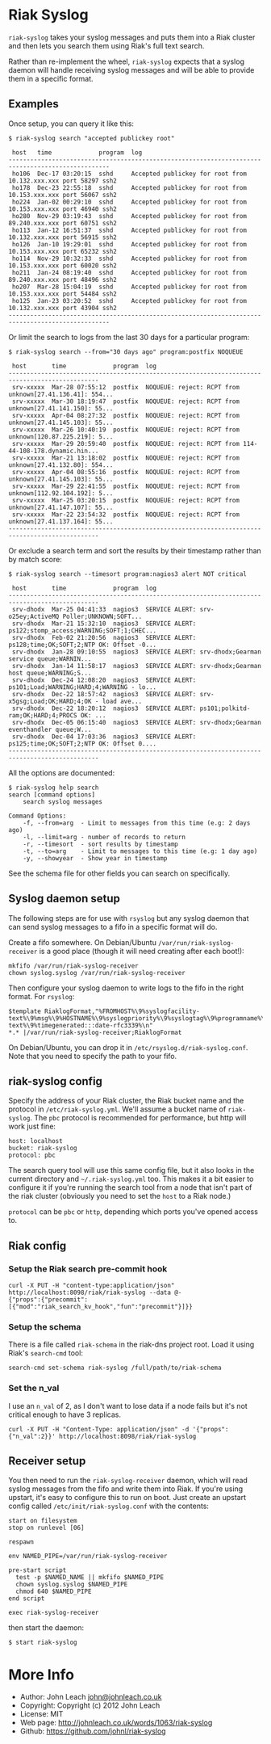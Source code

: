 # Riak Syslog

`riak-syslog` takes your syslog messages and puts them into a Riak
cluster and then lets you search them using Riak's full text search.

Rather than re-implement the wheel, `riak-syslog` expects that a
syslog daemon will handle receiving syslog messages and will be able
to provide them in a specific format.

## Examples

Once setup, you can query it like this:

    $ riak-syslog search "accepted publickey root"
    
     host   time             program  log                                                            
    --------------------------------------------------------------------------------------------------
     ho106  Dec-17 03:20:15  sshd     Accepted publickey for root from 10.132.xxx.xxx port 58297 ssh2
     ho178  Dec-23 22:55:18  sshd     Accepted publickey for root from 10.153.xxx.xxx port 56067 ssh2 
     ho224  Jan-02 00:29:10  sshd     Accepted publickey for root from 10.153.xxx.xxx port 46940 ssh2 
     ho280  Nov-29 03:19:43  sshd     Accepted publickey for root from 89.240.xxx.xxx port 60751 ssh2 
     ho113  Jan-12 16:51:37  sshd     Accepted publickey for root from 10.132.xxx.xxx port 56915 ssh2
     ho126  Jan-10 19:29:01  sshd     Accepted publickey for root from 10.153.xxx.xxx port 65232 ssh2 
     ho114  Nov-29 10:32:33  sshd     Accepted publickey for root from 10.153.xxx.xxx port 60020 ssh2 
     ho211  Jan-24 08:19:40  sshd     Accepted publickey for root from 89.240.xxx.xxx port 48496 ssh2 
     ho207  Mar-28 15:04:19  sshd     Accepted publickey for root from 10.153.xxx.xxx port 54484 ssh2 
     ho125  Jan-23 03:20:52  sshd     Accepted publickey for root from 10.132.xxx.xxx port 43904 ssh2
    --------------------------------------------------------------------------------------------------

Or limit the search to logs from the last 30 days for a particular program:

    $ riak-syslog search --from="30 days ago" program:postfix NOQUEUE
    
     host       time             program  log                                                     
    -----------------------------------------------------------------------------------------------
     srv-xxxxx  Mar-28 07:55:12  postfix  NOQUEUE: reject: RCPT from unknown[27.41.136.41]: 554...
     srv-xxxxx  Mar-30 18:19:47  postfix  NOQUEUE: reject: RCPT from unknown[27.41.141.150]: 55...
     srv-xxxxx  Apr-04 08:27:32  postfix  NOQUEUE: reject: RCPT from unknown[27.41.145.103]: 55...
     srv-xxxxx  Mar-26 10:40:19  postfix  NOQUEUE: reject: RCPT from unknown[120.87.225.219]: 5...
     srv-xxxxx  Mar-29 20:59:40  postfix  NOQUEUE: reject: RCPT from 114-44-108-178.dynamic.hin...
     srv-xxxxx  Mar-21 13:18:02  postfix  NOQUEUE: reject: RCPT from unknown[27.41.132.80]: 554...
     srv-xxxxx  Apr-04 08:55:16  postfix  NOQUEUE: reject: RCPT from unknown[27.41.145.103]: 55...
     srv-xxxxx  Mar-29 22:41:55  postfix  NOQUEUE: reject: RCPT from unknown[112.92.104.192]: 5...
     srv-xxxxx  Mar-25 03:20:15  postfix  NOQUEUE: reject: RCPT from unknown[27.41.147.107]: 55...
     srv-xxxxx  Mar-22 23:54:32  postfix  NOQUEUE: reject: RCPT from unknown[27.41.137.164]: 55...
    -----------------------------------------------------------------------------------------------

Or exclude a search term and sort the results by their timestamp rather than by match score:

    $ riak-syslog search --timesort program:nagios3 alert NOT critical
    
     host       time             program  log                                                     
    -----------------------------------------------------------------------------------------------
     srv-dhodx  Mar-25 04:41:33  nagios3  SERVICE ALERT: srv-o25ey;ActiveMQ Poller;UNKNOWN;SOFT...
     srv-dhodx  Mar-21 15:32:10  nagios3  SERVICE ALERT: ps122;stomp_access;WARNING;SOFT;1;CHEC...
     srv-dhodx  Feb-02 21:20:56  nagios3  SERVICE ALERT: ps128;time;OK;SOFT;2;NTP OK: Offset -0...
     srv-dhodx  Jan-28 09:10:55  nagios3  SERVICE ALERT: srv-dhodx;Gearman service queue;WARNIN...
     srv-dhodx  Jan-14 11:58:17  nagios3  SERVICE ALERT: srv-dhodx;Gearman host queue;WARNING;S...
     srv-dhodx  Dec-24 12:08:20  nagios3  SERVICE ALERT: ps101;Load;WARNING;HARD;4;WARNING - lo...
     srv-dhodx  Dec-22 18:57:42  nagios3  SERVICE ALERT: srv-x5gsg;Load;OK;HARD;4;OK - load ave...
     srv-dhodx  Dec-22 18:20:12  nagios3  SERVICE ALERT: ps101;polkitd-ram;OK;HARD;4;PROCS OK: ...
     srv-dhodx  Dec-05 06:15:40  nagios3  SERVICE ALERT: srv-dhodx;Gearman eventhandler queue;W...
     srv-dhodx  Dec-04 17:03:36  nagios3  SERVICE ALERT: ps125;time;OK;SOFT;2;NTP OK: Offset 0....
    -----------------------------------------------------------------------------------------------

All the options are documented:

    $ riak-syslog help search
    search [command options] 
        search syslog messages
    
    Command Options:
        -f, --from=arg  - Limit to messages from this time (e.g: 2 days ago)
        -l, --limit=arg - number of records to return
        -r, --timesort  - sort results by timestamp
        -t, --to=arg    - Limit to messages to this time (e.g: 1 day ago)
        -y, --showyear  - Show year in timestamp

See the schema file for other fields you can search on specifically.

## Syslog daemon setup

 The following steps are for use with
`rsyslog` but any syslog daemon that can send syslog messages to a
fifo in a specific format will do.

Create a fifo somewhere. On Debian/Ubuntu
`/var/run/riak-syslog-receiver` is a good place (though it will need
creating after each boot!):

    mkfifo /var/run/riak-syslog-receiver
	chown syslog.syslog /var/run/riak-syslog-receiver 

Then configure your syslog daemon to write logs to the fifo in the
right format. For `rsyslog`:

    $template RiaklogFormat,"%FROMHOST%\9%syslogfacility-text%\9%msg%\9%HOSTNAME%\9%syslogpriority%\9%syslogtag%\9%programname%\9%syslogseverity-text%\9%timegenerated:::date-rfc3339%\n"
    *.* |/var/run/riak-syslog-receiver;RiaklogFormat

On Debian/Ubuntu, you can drop it in
`/etc/rsyslog.d/riak-syslog.conf`. Note that you need to specify the
path to your fifo.

## riak-syslog config

Specify the address of your Riak cluster, the Riak bucket name and the
protocol in `/etc/riak-syslog.yml`.  We'll assume a bucket name of
`riak-syslog`. The `pbc` protocol is recommended for performance, but
http will work just fine:

    host: localhost
    bucket: riak-syslog
    protocol: pbc
	
The search query tool will use this same config file, but it also
looks in the current directory and `~/.riak-syslog.yml` too. This
makes it a bit easier to configure it if you're running the search
tool from a node that isn't part of the riak cluster (obviously you
need to set the `host` to a Riak node.)

`protocol` can be `pbc` or `http`, depending which ports you've opened
access to.
		
## Riak config

### Setup the Riak search pre-commit hook

    curl -X PUT -H "content-type:application/json" http://localhost:8098/riak/riak-syslog --data @-
    {"props":{"precommit":[{"mod":"riak_search_kv_hook","fun":"precommit"}]}}

### Setup the schema

There is a file called `riak-schema` in the riak-dns project
root. Load it using Riak's `search-cmd` tool:

    search-cmd set-schema riak-syslog /full/path/to/riak-schema

### Set the n_val

I use an `n_val` of 2, as I don't want to lose data if a node fails
but it's not critical enough to have 3 replicas.

    curl -X PUT -H "Content-Type: application/json" -d '{"props":{"n_val":2}}' http://localhost:8098/riak/riak-syslog

## Receiver setup

You then need to run the `riak-syslog-receiver` daemon, which will
read syslog messages from the fifo and write them into Riak.  If
you're using upstart, it's easy to configure this to run on boot. Just
create an upstart config called `/etc/init/riak-syslog.conf` with
the contents:

    start on filesystem
    stop on runlevel [06]
    
    respawn
	
	env NAMED_PIPE=/var/run/riak-syslog-receiver
	
	pre-start script
	  test -p $NAMED_NAME || mkfifo $NAMED_PIPE
	  chown syslog.syslog $NAMED_PIPE
      chmod 640 $NAMED_PIPE
	end script
    
    exec riak-syslog-receiver

then start the daemon:

    $ start riak-syslog

# More Info

* Author: John Leach <john@johnleach.co.uk>
* Copyright: Copyright (c) 2012 John Leach
* License: MIT
* Web page: http://johnleach.co.uk/words/1063/riak-syslog
* Github: https://github.com/johnl/riak-syslog
